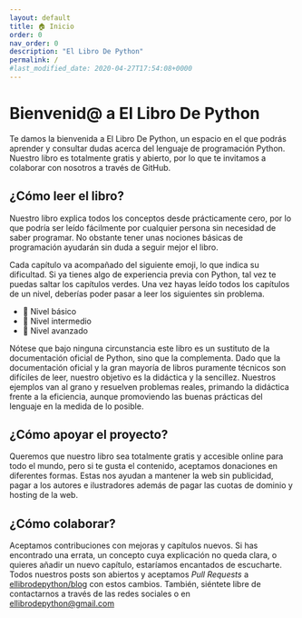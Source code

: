 ```yaml
---
layout: default
title: 🏠️ Inicio
order: 0
nav_order: 0
description: "El Libro De Python"
permalink: /
#last_modified_date: 2020-04-27T17:54:08+0000
---
```


# Bienvenid@ a El Libro De Python

Te damos la bienvenida a El Libro De Python, un espacio en el que podrás aprender y consultar dudas acerca del lenguaje de programación Python. Nuestro libro es totalmente gratis y abierto, por lo que te invitamos a colaborar con nosotros a través de GitHub.


## ¿Cómo leer el libro?

Nuestro libro explica todos los conceptos desde prácticamente cero, por lo que podría ser leído fácilmente por cualquier persona sin necesidad de saber programar. No obstante tener unas nociones básicas de programación ayudarán sin duda a seguir mejor el libro.

Cada capítulo va acompañado del siguiente emoji, lo que indica su dificultad. Si ya tienes algo de experiencia previa con Python, tal vez te puedas saltar los capítulos verdes. Una vez hayas leído todos los capítulos de un nivel, deberías poder pasar a leer los siguientes sin problema.

* 📗 Nivel básico
* 📙 Nivel intermedio
* 📕 Nivel avanzado

Nótese que bajo ninguna circunstancia este libro es un sustituto de la documentación oficial de Python, sino que la complementa. Dado que la documentación oficial y la gran mayoría de libros puramente técnicos son difíciles de leer, nuestro objetivo es la didáctica y la sencillez. Nuestros ejemplos van al grano y resuelven problemas reales, primando la didáctica frente a la eficiencia, aunque promoviendo las buenas prácticas del lenguaje en la medida de lo posible.

## ¿Cómo apoyar el proyecto?

Queremos que nuestro libro sea totalmente gratis y accesible online para todo el mundo, pero si te gusta el contenido, aceptamos donaciones en diferentes formas. Estas nos ayudan a mantener la web sin publicidad, pagar a los autores e ilustradores además de pagar las cuotas de dominio y hosting de la web.

## ¿Cómo colaborar?

Aceptamos contribuciones con mejoras y capítulos nuevos. Si has encontrado una errata, un concepto cuya explicación no queda clara, o quieres añadir un nuevo capítulo, estaríamos encantados de escucharte. Todos nuestros posts son abiertos y aceptamos *Pull Requests* a [ellibrodepython/blog](https://github.com/ellibrodepython/blog) con estos cambios. También, siéntete libre de contactarnos a través de las redes sociales o en ellibrodepython@gmail.com
